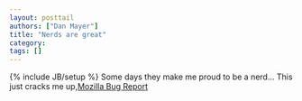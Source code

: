 ```yaml
---
layout: posttail
authors: ["Dan Mayer"]
title: "Nerds are great"
category:
tags: []
---
```

{% include JB/setup %}
Some days they make me proud to be a nerd...    This just cracks me up,[Mozilla Bug Report](https://bugzilla.mozilla.org/show_bug.cgi?id=95849#c0)